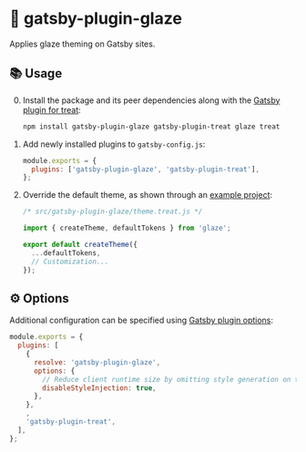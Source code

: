 # 🍩 gatsby-plugin-glaze

Applies glaze theming on Gatsby sites.

## 📚 Usage

0. Install the package and its peer dependencies along with the [Gatsby plugin for treat][]:

   ```sh
   npm install gatsby-plugin-glaze gatsby-plugin-treat glaze treat
   ```

1. Add newly installed plugins to `gatsby-config.js`:

   ```js
   module.exports = {
     plugins: ['gatsby-plugin-glaze', 'gatsby-plugin-treat'],
   };
   ```

2. Override the default theme, as shown through an [example project][]:

   ```js
   /* src/gatsby-plugin-glaze/theme.treat.js */

   import { createTheme, defaultTokens } from 'glaze';

   export default createTheme({
     ...defaultTokens,
     // Customization...
   });
   ```

## ⚙️ Options

Additional configuration can be specified using [Gatsby plugin options][]:

```js
module.exports = {
  plugins: [
    {
      resolve: 'gatsby-plugin-glaze',
      options: {
        // Reduce client runtime size by omitting style generation on the fly
        disableStyleInjection: true,
      },
    },
    ,
    'gatsby-plugin-treat',
  ],
};
```

[gatsby plugin for treat]: https://www.npmjs.com/package/gatsby-plugin-treat
[example project]: https://github.com/kripod/glaze/tree/master/packages/example-gatsby
[gatsby plugin options]: https://www.gatsbyjs.org/docs/configuring-usage-with-plugin-options/
